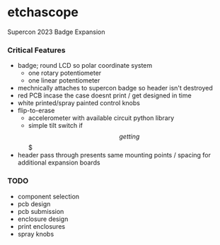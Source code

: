 # etchascope
Supercon 2023 Badge Expansion

### Critical Features
* badge; round LCD so polar coordinate system
  * one rotary potentiometer
  * one linear potentiometer
* mechnically attaches to supercon badge so header isn't destroyed
* red PCB incase the case doesnt print / get designed in time
* white printed/spray painted control knobs
* flip-to-erase
  * accelerometer with available circuit python library
  * simple tilt switch if $$ getting $$$
* header pass through presents same mounting points / spacing for additional expansion boards

### TODO
* component selection
* pcb design
* pcb submission
* enclosure design
* print enclosures
* spray knobs
